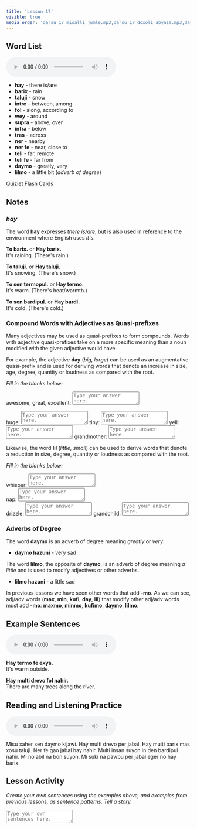 ```yaml
---
title: 'Lesson 17'
visible: true
media_order: 'darsu_17_misalli_jumle.mp3,darsu_17_doxoli_abyasa.mp3,darsu_17_lexilista.mp3'
---
```


## Word List

<audio controls>
 <source src="/darsu/17/darsu_17_lexilista.mp3" type="audio/mpeg" />
 <p>Your user agent does not support the HTML5 Audio element.</p>
</audio>

* **hay** - there is/are
* **barix** - rain
* **taluji** - snow
* **intre** - between, among
* **fol** - along, according to
* **wey** - around 
* **supra** - above, over
* **infra** - below
* **tras** - across
* **ner** - nearby
 * **ner fe** - near, close to
* **teli** - far, remote
 * **teli fe** - far from
* **daymo** - greatly, very
* **lilmo** - a little bit (_adverb of degree_)

[Quizlet Flash Cards](https://quizlet.com/562514433/globasa-101-lesson-17-flash-cards/)

## Notes
### _hay_

The word **hay** expresses _there is/are_, but is also used in reference to the environment where English uses _it's_.
 
**To barix.** or **Hay barix.**  
It's raining. (There's rain.)

**To taluji.** or **Hay taluji.**  
It's snowing. (There's snow.)

**To sen termopul.** or **Hay termo.**  
It's warm. (There's heat/warmth.)

**To sen bardipul.** or **Hay bardi.**  
It's cold. (There's cold.)

### Compound Words with Adjectives as Quasi-prefixes

Many adjectives may be used as quasi-prefixes to form compounds. Words with adjective quasi-prefixes take on a more specific meaning than a noun modified with the given adjective would have. 

For example, the adjective **day** (_big, large_) can be used as an augmentative quasi-prefix and is used for deriving words that denote an increase in size, age, degree, quantity or loudness as compared with the root. 

_Fill in the blanks below:_
 
awesome, great, excellent: <textarea width="100%" spellcheck="false" placeholder="Type your answer here."></textarea>

huge: <textarea width="100%" spellcheck="false" placeholder="Type your answer here."></textarea>
tiny: <textarea width="100%" spellcheck="false" placeholder="Type your answer here."></textarea>
yell: <textarea width="100%" spellcheck="false" placeholder="Type your answer here."></textarea>
grandmother: <textarea width="100%" spellcheck="false" placeholder="Type your answer here."></textarea>

Likewise, the word **lil** (_little, small_) can be used to derive words that denote a reduction in size, degree, quantity or loudness as compared with the root.

_Fill in the blanks below:_

whisper: <textarea width="100%" spellcheck="false" placeholder="Type your answer here."></textarea>  
nap: <textarea width="100%" spellcheck="false" placeholder="Type your answer here."></textarea>  
drizzle: <textarea width="100%" spellcheck="false" placeholder="Type your answer here."></textarea>
grandchild: <textarea width="100%" spellcheck="false" placeholder="Type your answer here."></textarea>

### Adverbs of Degree

The word **daymo** is an adverb of degree meaning _greatly_ or _very_. 

* **daymo hazuni** - very sad

The word **lilmo**, the opposite of **daymo**, is an adverb of degree meaning _a little_ and is used to modify adjectives or other adverbs.
 
* **lilmo hazuni** - a little sad

In previous lessons we have seen other words that add **-mo**. As we can see, adj/adv words (**max**, **min**, **kufi**, **day**, **lil**) that modify other adj/adv words must add **-mo**: **maxmo**, **minmo**, **kufimo**, **daymo**, **lilmo**.  

## Example Sentences

<audio controls>
 <source src="/darsu/17/darsu_17_misalli_jumle.mp3" type="audio/mp3" />
 <p>Your user agent does not support the HTML5 Audio element.</p>
</audio>

**Hay termo fe exya.**  
It's warm outside.

**Hay multi drevo fol nahir.**  
There are many trees along the river.

## Reading and Listening Practice

<audio controls>
 <source src="/darsu/17/darsu_17_doxoli_abyasa.mp3" type="audio/mp3" />
 <p>Your user agent does not support the HTML5 Audio element.</p>
</audio>

Misu xaher sen daymo kijawi. Hay multi drevo per jabal. Hay multi barix mas xosu taluji. Ner fe gao jabal hay nahir. Multi insan suyon in den bardipul nahir. Mi no abil na bon suyon. Mi suki na pawbu per jabal eger no hay barix. 

## Lesson Activity

_Create your own sentences using the examples above, and examples from previous lessons, as sentence patterns. Tell a story._

<textarea width="100%" spellcheck="false" placeholder="Type your own sentences here."></textarea>
